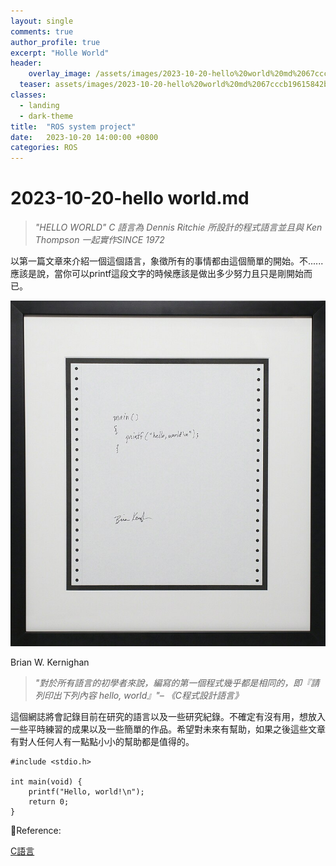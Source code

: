 ```yaml
---
layout: single
comments: true
author_profile: true
excerpt: "Holle World"
header:
	overlay_image: /assets/images/2023-10-20-hello%20world%20md%2067cccb19615842bb8a5e90c8de8855cb/Untitled.png
  teaser: assets/images/2023-10-20-hello%20world%20md%2067cccb19615842bb8a5e90c8de8855cb/Untitled.png
classes:
  - landing
  - dark-theme
title:  "ROS system project"
date:   2023-10-20 14:00:00 +0800
categories: ROS
---
```


# 2023-10-20-hello world.md

> *"HELLO WORLD"
C 語言為 Dennis Ritchie 所設計的程式語言並且與 Ken Thompson 一起實作SINCE 1972*
> 

以第一篇文章來介紹一個這個語言，象徵所有的事情都由這個簡單的開始。不......應該是說，當你可以printf這段文字的時候應該是做出多少努力且只是剛開始而已。

![Brian W. Kernighan](/assets/images/2023-10-20-hello%20world%20md%2067cccb19615842bb8a5e90c8de8855cb/Untitled.png)

Brian W. Kernighan

> *"對於所有語言的初學者來說，編寫的第一個程式幾乎都是相同的，即『請列印出下列內容 hello, world』"– 《C程式設計語言》*
> 

這個網誌將會記錄目前在研究的語言以及一些研究紀錄。不確定有沒有用，想放入一些平時練習的成果以及一些簡單的作品。希望對未來有幫助，如果之後這些文章有對人任何人有一點點小小的幫助都是值得的。

```tsx
#include <stdio.h>

int main(void) {
    printf("Hello, world!\n");
    return 0;
}
```

📃Reference:

[C語言](https://zh.wikipedia.org/zh-tw/C%E8%AF%AD%E8%A8%80)
